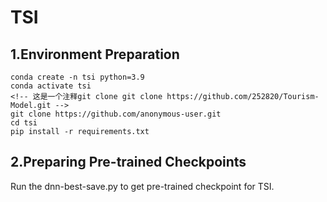 # TSI
## 1.Environment Preparation
```
conda create -n tsi python=3.9
conda activate tsi
<!-- 这是一个注释git clone git clone https://github.com/252820/Tourism-Model.git -->
git clone https://github.com/anonymous-user.git
cd tsi
pip install -r requirements.txt
```

## 2.Preparing Pre-trained Checkpoints
Run the dnn-best-save.py to get pre-trained checkpoint for TSI.

